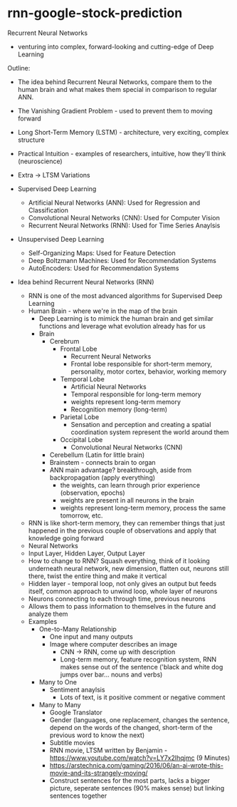 # rnn-google-stock-prediction

Recurrent Neural Networks
- venturing into complex, forward-looking and cutting-edge of Deep Learning

Outline: 
- The idea behind Recurrent Neural Networks, compare them to the human brain and what makes them special in comparison to regular ANN.
- The Vanishing Gradient Problem - used to prevent them to moving forward
- Long Short-Term Memory (LSTM) - architecture, very exciting, complex structure
- Practical Intuition - examples of researchers, intuitive, how they'll think (neuroscience)
- Extra -> LTSM Variations

- Supervised Deep Learning 
  - Artificial Neural Networks (ANN): Used for Regression and Classification
  - Convolutional Neural Networks (CNN): Used for Computer Vision
  - Recurrent Neural Networks (RNN): Used for Time Series Anaylsis
- Unsupervised Deep Learning
  - Self-Organizing Maps: Used for Feature Detection
  - Deep Boltzmann Machines: Used for Recommendation Systems
  - AutoEncoders: Used for Recommendation Systems

- Idea behind Recurrent Neural Networks (RNN)
  - RNN is one of the most advanced algorithms for Supervised Deep Learning
  - Human Brain - where we're in the map of the brain
    - Deep Learning is to mimick the human brain and get similar functions and leverage what evolution already has for us
    - Brain 
      - Cerebrum 
        - Frontal Lobe
          - Recurrent Neural Networks
          - Frontal lobe responsible for short-term memory, personality, motor cortex, behavior, working memory
        - Temporal Lobe
          - Artificial Neural Networks
          - Temporal responsible for long-term memory
          - weights represent long-term memory
          - Recognition memory (long-term)
        - Parietal Lobe
          - Sensation and perception and creating a spatial coordination system represent the world around them
        - Occipital Lobe
          - Convolutional Neural Networks (CNN)
      - Cerebellum (Latin for little brain)
      - Brainstem - connects brain to organ
      - ANN main advantage? breakthrough, aside from backpropagation (apply everything)
        - the weights, can learn through prior experience (observation, epochs)
        - weights are present in all neurons in the brain
        - weights represent long-term memory, process the same tomorrow, etc.
   - RNN is like short-term memory, they can remember things that just happened in the previous couple of observations and apply that knowledge going forward
   - Neural Networks
    - Input Layer, Hidden Layer, Output Layer
    - How to change to RNN? Squash everything, think of it looking underneath neural network, new dimension, flatten out, neurons still there, twist the entire thing and make it vertical
    - Hidden layer - temporal loop, not only gives an output but feeds itself, common approach to unwind loop, whole layer of neurons
    - Neurons connecting to each through time, previous neurons
    - Allows them to pass information to themselves in the future and analyze them
  - Examples
    - One-to-Many Relationship
      - One input and many outputs
      - Image where computer describes an image
        - CNN -> RNN, come up with description
        - Long-term memory, feature recognition system, RNN makes sense out of the sentence ('black and white dog jumps over bar... nouns and verbs)
    - Many to One 
      - Sentiment anaylsis 
        - Lots of text, is it positive comment or negative comment 
    - Many to Many
      - Google Translator 
      - Gender (languages, one replacement, changes the sentence, depend on the words of the changed, short-term of the previous word to know the next)
      - Subtitle movies
      - RNN movie, LTSM written by Benjamin - https://www.youtube.com/watch?v=LY7x2Ihqjmc (9 Minutes)
      - https://arstechnica.com/gaming/2016/06/an-ai-wrote-this-movie-and-its-strangely-moving/
      - Construct sentences for the most parts, lacks a bigger picture, seperate sentences (90% makes sense) but linking sentences together

